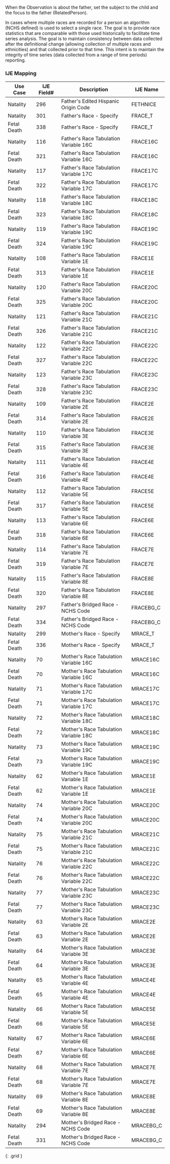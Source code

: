 When the Observation is about the father, set the subject to the child and the focus to the father (RelatedPerson).

In cases where multiple races are recorded for a person an algorithm (NCHS defined) is used to select a single race. The goal is to provide race statistics that are comparable with those used historically to facilitate time series analysis. The goal is to maintain consistency between data collected after the definitional change (allowing collection of multiple races and ethnicities) and that collected prior to that time. This intent is to maintain the integrity of time series (data collected from a range of time periods) reporting.
### IJE Mapping
| **Use Case** | **IJE Field#** | **Description** | **IJE Name** |
| ------------ | -------------- | --------------- | ------------ |
| Natality | 296 | Father's Edited Hispanic Origin Code | FETHNICE |
| Natality | 301 | Father's Race - Specify | FRACE_T |
| Fetal Death | 338 | Father's Race - Specify | FRACE_T |
| Natality | 116 | Father's Race Tabulation Variable 16C | FRACE16C |
| Fetal Death | 321 | Father's Race Tabulation Variable 16C | FRACE16C |
| Natality | 117 | Father's Race Tabulation Variable 17C | FRACE17C |
| Fetal Death | 322 | Father's Race Tabulation Variable 17C | FRACE17C |
| Natality | 118 | Father's Race Tabulation Variable 18C | FRACE18C |
| Fetal Death | 323 | Father's Race Tabulation Variable 18C | FRACE18C |
| Natality | 119 | Father's Race Tabulation Variable 19C | FRACE19C |
| Fetal Death | 324 | Father's Race Tabulation Variable 19C | FRACE19C |
| Natality | 108 | Father's Race Tabulation Variable 1E | FRACE1E |
| Fetal Death | 313 | Father's Race Tabulation Variable 1E | FRACE1E |
| Natality | 120 | Father's Race Tabulation Variable 20C | FRACE20C |
| Fetal Death | 325 | Father's Race Tabulation Variable 20C | FRACE20C |
| Natality | 121 | Father's Race Tabulation Variable 21C | FRACE21C |
| Fetal Death | 326 | Father's Race Tabulation Variable 21C | FRACE21C |
| Natality | 122 | Father's Race Tabulation Variable 22C | FRACE22C |
| Fetal Death | 327 | Father's Race Tabulation Variable 22C | FRACE22C |
| Natality | 123 | Father's Race Tabulation Variable 23C | FRACE23C |
| Fetal Death | 328 | Father's Race Tabulation Variable 23C | FRACE23C |
| Natality | 109 | Father's Race Tabulation Variable 2E | FRACE2E |
| Fetal Death | 314 | Father's Race Tabulation Variable 2E | FRACE2E |
| Natality | 110 | Father's Race Tabulation Variable 3E | FRACE3E |
| Fetal Death | 315 | Father's Race Tabulation Variable 3E | FRACE3E |
| Natality | 111 | Father's Race Tabulation Variable 4E | FRACE4E |
| Fetal Death | 316 | Father's Race Tabulation Variable 4E | FRACE4E |
| Natality | 112 | Father's Race Tabulation Variable 5E | FRACE5E |
| Fetal Death | 317 | Father's Race Tabulation Variable 5E | FRACE5E |
| Natality | 113 | Father's Race Tabulation Variable 6E | FRACE6E |
| Fetal Death | 318 | Father's Race Tabulation Variable 6E | FRACE6E |
| Natality | 114 | Father's Race Tabulation Variable 7E | FRACE7E |
| Fetal Death | 319 | Father's Race Tabulation Variable 7E | FRACE7E |
| Natality | 115 | Father's Race Tabulation Variable 8E | FRACE8E |
| Fetal Death | 320 | Father's Race Tabulation Variable 8E | FRACE8E |
| Natality | 297 | Father's Bridged Race - NCHS Code | FRACEBG_C |
| Fetal Death | 334 | Father's Bridged Race - NCHS Code | FRACEBG_C |
| Natality | 299 | Mother's Race - Specify | MRACE_T |
| Fetal Death | 336 | Mother's Race - Specify | MRACE_T |
| Natality | 70 | Mother's Race Tabulation Variable 16C | MRACE16C |
| Fetal Death | 70 | Mother's Race Tabulation Variable 16C | MRACE16C |
| Natality | 71 | Mother's Race Tabulation Variable 17C | MRACE17C |
| Fetal Death | 71 | Mother's Race Tabulation Variable 17C | MRACE17C |
| Natality | 72 | Mother's Race Tabulation Variable 18C | MRACE18C |
| Fetal Death | 72 | Mother's Race Tabulation Variable 18C | MRACE18C |
| Natality | 73 | Mother's Race Tabulation Variable 19C | MRACE19C |
| Fetal Death | 73 | Mother's Race Tabulation Variable 19C | MRACE19C |
| Natality | 62 | Mother's Race Tabulation Variable 1E | MRACE1E |
| Fetal Death | 62 | Mother's Race Tabulation Variable 1E | MRACE1E |
| Natality | 74 | Mother's Race Tabulation Variable 20C | MRACE20C |
| Fetal Death | 74 | Mother's Race Tabulation Variable 20C | MRACE20C |
| Natality | 75 | Mother's Race Tabulation Variable 21C | MRACE21C |
| Fetal Death | 75 | Mother's Race Tabulation Variable 21C | MRACE21C |
| Natality | 76 | Mother's Race Tabulation Variable 22C | MRACE22C |
| Fetal Death | 76 | Mother's Race Tabulation Variable 22C | MRACE22C |
| Natality | 77 | Mother's Race Tabulation Variable 23C | MRACE23C |
| Fetal Death | 77 | Mother's Race Tabulation Variable 23C | MRACE23C |
| Natality | 63 | Mother's Race Tabulation Variable 2E | MRACE2E |
| Fetal Death | 63 | Mother's Race Tabulation Variable 2E | MRACE2E |
| Natality | 64 | Mother's Race Tabulation Variable 3E | MRACE3E |
| Fetal Death | 64 | Mother's Race Tabulation Variable 3E | MRACE3E |
| Natality | 65 | Mother's Race Tabulation Variable 4E | MRACE4E |
| Fetal Death | 65 | Mother's Race Tabulation Variable 4E | MRACE4E |
| Natality | 66 | Mother's Race Tabulation Variable 5E | MRACE5E |
| Fetal Death | 66 | Mother's Race Tabulation Variable 5E | MRACE5E |
| Natality | 67 | Mother's Race Tabulation Variable 6E | MRACE6E |
| Fetal Death | 67 | Mother's Race Tabulation Variable 6E | MRACE6E |
| Natality | 68 | Mother's Race Tabulation Variable 7E | MRACE7E |
| Fetal Death | 68 | Mother's Race Tabulation Variable 7E | MRACE7E |
| Natality | 69 | Mother's Race Tabulation Variable 8E | MRACE8E |
| Fetal Death | 69 | Mother's Race Tabulation Variable 8E | MRACE8E |
| Natality | 294 | Mother's Bridged Race - NCHS Code | MRACEBG_C |
| Fetal Death | 331 | Mother's Bridged Race - NCHS Code | MRACEBG_C |
{: .grid }
